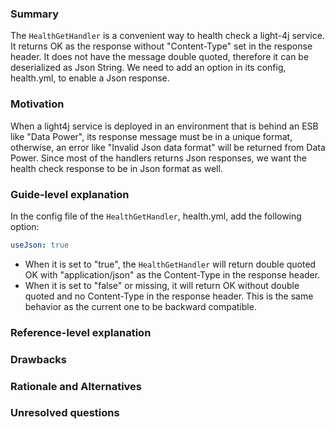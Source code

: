 ### Summary
The `HealthGetHandler` is a convenient way to health check a light-4j service. It returns OK as the response without
"Content-Type" set in the response header. It does not have the message double quoted, therefore it can be deserialized
as Json String.
We need to add an option in its config, health.yml, to enable a Json response.

### Motivation
When a light4j service is deployed in an environment that is behind an ESB like "Data Power", its response message must be in a
unique format, otherwise, an error like "Invalid Json data format" will be returned from Data Power.
Since most of the handlers returns Json responses, we want the health check response to be in Json format as well.

### Guide-level explanation
In the config file of the `HealthGetHandler`, health.yml, add the following option:

```yaml
useJson: true
```
- When it is set to "true", the `HealthGetHandler` will return double quoted OK with "application/json" as the Content-Type
in the response header.
- When it is set to "false" or missing, it will return OK without double quoted and no Content-Type in the response header.
This is the same behavior as the current one to be backward compatible.

### Reference-level explanation


### Drawbacks


### Rationale and Alternatives


### Unresolved questions
